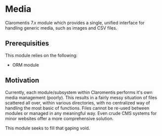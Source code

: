 # Media
Claromentis 7.x module which provides a single, unified interface for handling generic media, such as images and CSV files.

## Prerequisities
This module relies on the following:
* ORM module

## Motivation
Currently, each module/subsystem within Claromentis performs it's own media management (poorly). This results in a fairly messy situation of files scattered all over, within various directories, with no centralized way of handling the most basic of functions. Files cannot be re-used between modules or managed in any meaningful way. Even crude CMS systems for minor websites offer a more comprehensive solution.

This module seeks to fill that gaping void.
